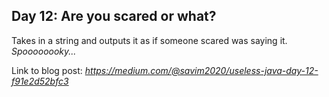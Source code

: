 ## Day 12: Are you scared or what?
Takes in a string and outputs it as if someone scared was saying it. *Spoooooooky...*


Link to blog post: *https://medium.com/@savim2020/useless-java-day-12-f91e2d52bfc3*
